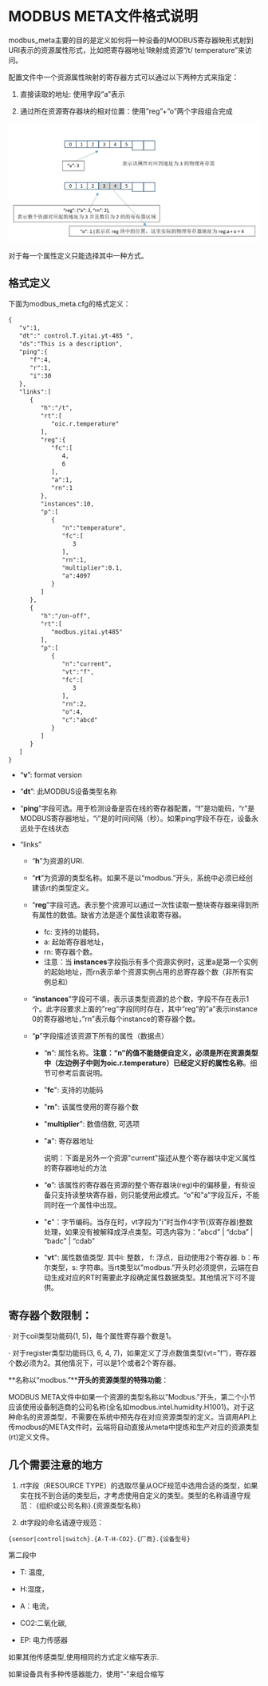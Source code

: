 

# MODBUS META文件格式说明

modbus_meta主要的目的是定义如何将一种设备的MODBUS寄存器映形式射到URI表示的资源属性形式，比如把寄存器地址1映射成资源”/t/ temperature”来访问。

 配置文件中一个资源属性映射的寄存器方式可以通过以下两种方式来指定：

1. 直接读取的地址: 使用字段”a”表示

2. 通过所在资源寄存器块的相对位置：使用”reg”+”o”两个字段组合完成

![](./mb_meta.JPG)

对于每一个属性定义只能选择其中一种方式。

## 格式定义

下面为modbus_meta.cfg的格式定义：

```
{
   "v":1,
   "dt":" control.T.yitai.yt-485 ",
   "ds":"This is a description",
   "ping":{
      "f":4,
      "r":1,
      "i":30
   },
   "links":[
      {
         "h":"/t",
         "rt":[
            "oic.r.temperature"
         ],
         "reg":{
            "fc":[
               4,
               6
            ],
            "a":1,
            "rn":1
         },
         "instances":10,
         "p":[
            {
               "n":"temperature",
               "fc":[
                  3
               ],
               "rn":1,
               "multiplier":0.1,
               "a":4097
            }
         ]
      },
      {
         "h":"/on-off",
         "rt":[
            "modbus.yitai.yt485"
         ],
         "p":[
            {
               "n":"current",
               "vt":"f",
               "fc":[
                  3
               ],
               "rn":2,
               "o":4,
               "c":"abcd"
            }
         ]
      }
   ]
}
```



- “**v**”: format version

- “**dt**”: 此MODBUS设备类型名称

-  “**ping**”字段可选。用于检测设备是否在线的寄存器配置，“f”是功能码，“r”是MODBUS寄存器地址，“i”是的时间间隔（秒）。如果ping字段不存在，设备永远处于在线状态

- “links”

  - “**h**”为资源的URI. 
  - “**rt**”为资源的类型名称。如果不是以“modbus.”开头，系统中必须已经创建该rt的类型定义。
  - “**reg**”字段可选。表示整个资源可以通过一次性读取一整块寄存器来得到所有属性的数值。缺省方法是逐个属性读取寄存器。
    - fc: 支持的功能码，
    - a: 起始寄存器地址，
    - rn: 寄存器个数。
    - 注意：当 **instances**字段指示有多个资源实例时，这里a是第一个实例的起始地址，而rn表示单个资源实例占用的总寄存器个数（非所有实例总和）
  -  “**instances**”字段可不填，表示该类型资源的总个数，字段不存在表示1个。此字段要求上面的”reg”字段同时存在，其中“reg”的”a”表示instance 0的寄存器地址，”rn”表示每个instance的寄存器个数。

  - “**p**”字段描述该资源下所有的属性（数据点）

    - “**n**”: 属性名称。**注意：“n”的值不能随便自定义，必须是所在资源类型中（左边例子中则为oic.r.temperature）已经定义好的属性名称**。细节可参考后面说明。

    - "**fc**": 支持的功能码

    - "**rn**": 该属性使用的寄存器个数

    - "**multiplier**": 数值倍数, 可选项

    - "**a**": 寄存器地址

      说明：下面是另外一个资源"current"描述从整个寄存器块中定义属性的寄存器地址的方法

    - “**o**”: 该属性的寄存器在资源的整个寄存器块(reg)中的偏移量，有些设备只支持读整块寄存器，则只能使用此模式。“o”和”a”字段互斥，不能同时在一个属性中出现。

    - "**c**"：字节编码。当存在时，vt字段为”i”时当作4字节(双寄存器)整数处理，如果没有被解释成浮点类型。可选内容为：”abcd” | “dcba” | “badc” | “cdab”

    - "**vt**": 属性数值类型. 其中i: 整数， f: 浮点，自动使用2个寄存器.  b：布尔类型，s: 字符串。当rt类型以”modbus.”开头时必须提供，云端在自动生成对应的RT时需要此字段确定属性数据类型。其他情况下可不提供。



## **寄存器个数限制**：

·       对于coil类型功能码(1, 5)，每个属性寄存器个数是1。

·       对于register类型功能码(3, 6, 4, 7)，如果定义了浮点数值类型(vt=”f”)，寄存器个数必须为2。其他情况下，可以是1个或者2个寄存器。



**名称以“modbus.”****开头的资源类型的特殊功能**：

MODBUS META文件中如果一个资源的类型名称以”Modbus.”开头，第二个小节应该使用设备制造商的公司名称(全名如modbus.intel.humidity.H1001)。对于这种命名的资源类型，不需要在系统中预先存在对应资源类型的定义。当调用API上传modbus的META文件时，云端将自动直接从meta中提炼和生产对应的资源类型(rt)定义文件。

  

## 几个需要注意的地方

1. rt字段（RESOURCE TYPE）的选取尽量从OCF规范中选用合适的类型，如果实在找不到合适的类型后，才考虑使用自定义的类型。类型的名称请遵守规范： {组织或公司名称}.{资源类型名称}

2. dt字段的命名请遵守规范：

```
{sensor|control|switch}.{A-T-H-CO2}.{厂商}.{设备型号}
```

第二段中

- T: 温度, 

- H:湿度， 

- A：电流，

- CO2:二氧化碳, 

- EP: 电力传感器

 

如果其他传感类型,使用相同的方式定义缩写表示.

如果设备具有多种传感器能力，使用“-”来组合缩写